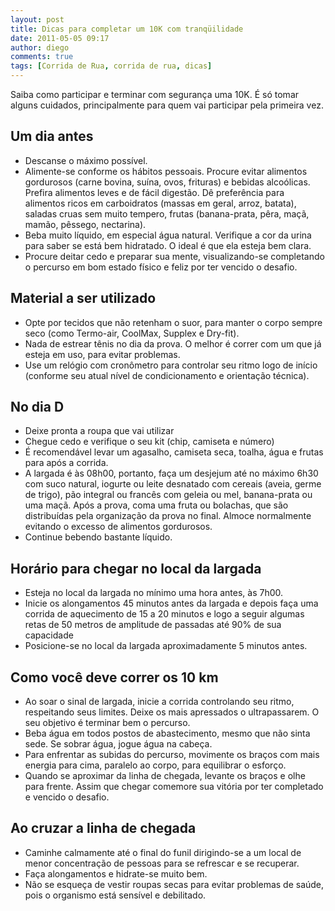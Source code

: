 ```yaml
---
layout: post
title: Dicas para completar um 10K com tranqüilidade
date: 2011-05-05 09:17
author: diego
comments: true
tags: [Corrida de Rua, corrida de rua, dicas]
---
```

Saiba como participar e terminar com segurança uma 10K. É só tomar alguns cuidados, principalmente para quem vai participar pela primeira vez.

## Um dia antes
* Descanse o máximo possível.
* Alimente-se conforme os hábitos pessoais. Procure evitar alimentos gordurosos (carne bovina, suína, ovos, frituras) e bebidas alcoólicas. Prefira alimentos leves e de fácil digestão. Dê preferência para alimentos ricos em carboidratos (massas em geral, arroz, batata), saladas cruas sem muito tempero, frutas (banana-prata, pêra, maçã, mamão, pêssego, nectarina).
* Beba muito líquido, em especial água natural. Verifique a cor da urina para saber se está bem hidratado. O ideal é que ela esteja bem clara.
* Procure deitar cedo e preparar sua mente, visualizando-se completando o percurso em bom estado físico e feliz por ter vencido o desafio.

## Material a ser utilizado
* Opte por tecidos que não retenham o suor, para manter o corpo sempre seco (como Termo-air, CoolMax, Supplex e Dry-fit).
* Nada de estrear tênis no dia da prova. O melhor é correr com um que já esteja em uso, para evitar problemas.
* Use um relógio com cronômetro para controlar seu ritmo logo de início (conforme seu atual nível de condicionamento e orientação técnica).

## No dia D
* Deixe pronta a roupa que vai utilizar
* Chegue cedo e verifique o seu kit (chip, camiseta e número)
* É recomendável levar um agasalho, camiseta seca, toalha, água e frutas para após a corrida.
* A largada é às 08h00, portanto, faça um desjejum até no máximo 6h30 com suco natural, iogurte ou leite desnatado com cereais (aveia, germe de trigo), pão integral ou francês com geleia ou mel, banana-prata ou uma maçã. Após a prova, coma uma fruta ou bolachas, que são distribuídas pela organização da prova no final. Almoce normalmente evitando o excesso de alimentos gordurosos.
* Continue bebendo bastante líquido.

## Horário para chegar no local da largada
* Esteja no local da largada no mínimo uma hora antes, às 7h00.
* Inicie os alongamentos 45 minutos antes da largada e depois faça uma corrida de aquecimento de 15 a 20 minutos e logo a seguir algumas retas de 50 metros de amplitude de passadas até 90% de sua capacidade
* Posicione-se no local da largada aproximadamente 5 minutos antes.

## Como você deve correr os 10 km
* Ao soar o sinal de largada, inicie a corrida controlando seu ritmo, respeitando seus limites. Deixe os mais apressados o ultrapassarem. O seu objetivo é terminar bem o percurso.
* Beba água em todos postos de abastecimento, mesmo que não sinta sede. Se sobrar água, jogue água na cabeça.
* Para enfrentar as subidas do percurso, movimente os braços com mais energia para cima, paralelo ao corpo, para equilibrar o esforço.
* Quando se aproximar da linha de chegada, levante os braços e olhe para frente. Assim que chegar comemore sua vitória por ter completado e vencido o desafio.

## Ao cruzar a linha de chegada
* Caminhe calmamente até o final do funil dirigindo-se a um local de menor concentração de pessoas para se refrescar e se recuperar.
* Faça alongamentos e hidrate-se muito bem.
* Não se esqueça de vestir roupas secas para evitar problemas de saúde, pois o organismo está sensível e debilitado.
